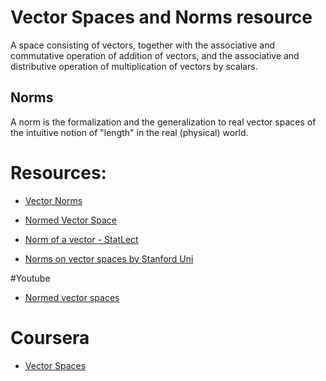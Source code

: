 # Vector Spaces and Norms resource
A space consisting of vectors, together with the associative and commutative operation of addition of vectors, and the associative and distributive operation of multiplication of vectors by scalars.
## Norms
A norm is the formalization and the generalization to real vector spaces of the intuitive notion of "length" in the real (physical) world.

# Resources:

- [Vector Norms](https://www.analyticsvidhya.com/blog/2021/03/must-known-vector-norms-in-machine-learning/)

- [Normed Vector Space](https://unacademy.com/content/jee/study-material/mathematics/exploring-normed-vector-space/)

- [Norm of a vector - StatLect](https://www.statlect.com/matrix-algebra/vector-norm)

- [Norms on vector spaces by Stanford Uni](http://web.stanford.edu/class/math63cm/norms.pdf)

#Youtube

- [Normed vector spaces](https://youtu.be/xKnymE2wfDM)

# Coursera

- [Vector Spaces](https://www.google.com/aclk?sa=l&ai=DChcSEwj5s6CqhOT9AhXLfSsKHQJ-B18YABAAGgJzZg&sig=AOD64_3wnAoCQ7qSDpA2OvrKUs3PqpFLMg&q&adurl&ved=2ahUKEwjmp5qqhOT9AhUhTWwGHUChDJ8Q0Qx6BAgIEAE)